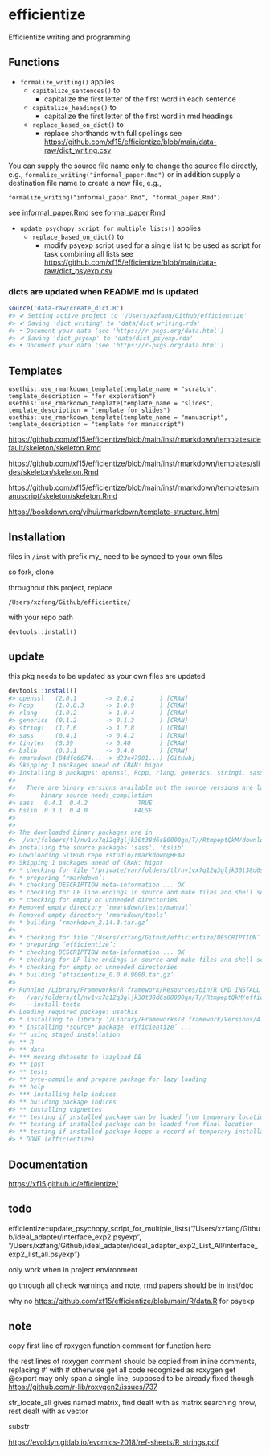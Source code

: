 
<!-- README.md is generated from README.Rmd. Please edit that file -->

# efficientize

Efficientize writing and programming

## Functions

-   `formalize_writing()` applies
    -   `capitalize_sentences()` to
        -   capitalize the first letter of the first word in each
            sentence
    -   `capitalize_headings()` to
        -   capitalize the first letter of the first word in rmd
            headings
    -   `replace_based_on_dict()` to
        -   replace shorthands with full spellings see
            <https://github.com/xf15/efficientize/blob/main/data-raw/dict_writing.csv>

You can supply the source file name only to change the source file
directly, e.g., `formalize_writing("informal_paper.Rmd")` or in addition
supply a destination file name to create a new file, e.g.,

    formalize_writing("informal_paper.Rmd", "formal_paper.Rmd")

see
[informal\_paper.Rmd](https://github.com/xf15/efficientize/tree/main/vignettes/informal_paper.Rmd)
see
[formal\_paper.Rmd](https://github.com/xf15/efficientize/tree/main/vignettes/formal_paper.Rmd)

-   `update_psychopy_script_for_multiple_lists()` applies
    -   `replace_based_on_dict()` to
        -   modify psyexp script used for a single list to be used as
            script for task combining all lists see
            <https://github.com/xf15/efficientize/blob/main/data-raw/dict_psyexp.csv>

### dicts are updated when README.md is updated

``` r
source('data-raw/create_dict.R')
#> ✔ Setting active project to '/Users/xzfang/Github/efficientize'
#> ✔ Saving 'dict_writing' to 'data/dict_writing.rda'
#> • Document your data (see 'https://r-pkgs.org/data.html')
#> ✔ Saving 'dict_psyexp' to 'data/dict_psyexp.rda'
#> • Document your data (see 'https://r-pkgs.org/data.html')
```

## Templates

    usethis::use_rmarkdown_template(template_name = "scratch", template_description = "for exploration")
    usethis::use_rmarkdown_template(template_name = "slides", template_description = "template for slides")
    usethis::use_rmarkdown_template(template_name = "manuscript", template_description = "template for manuscript")

<https://github.com/xf15/efficientize/blob/main/inst/rmarkdown/templates/default/skeleton/skeleton.Rmd>

<https://github.com/xf15/efficientize/blob/main/inst/rmarkdown/templates/slides/skeleton/skeleton.Rmd>

<https://github.com/xf15/efficientize/blob/main/inst/rmarkdown/templates/manuscript/skeleton/skeleton.Rmd>

<https://bookdown.org/yihui/rmarkdown/template-structure.html>

## Installation

files in `/inst` with prefix my\_ need to be synced to your own files

so fork, clone

throughout this project, replace

    /Users/xzfang/Github/efficientize/

with your repo path

    devtools::install()

## update

this pkg needs to be updated as your own files are updated

``` r
devtools::install()
#> openssl   (2.0.1        -> 2.0.2       ) [CRAN]
#> Rcpp      (1.0.8.3      -> 1.0.9       ) [CRAN]
#> rlang     (1.0.2        -> 1.0.4       ) [CRAN]
#> generics  (0.1.2        -> 0.1.3       ) [CRAN]
#> stringi   (1.7.6        -> 1.7.8       ) [CRAN]
#> sass      (0.4.1        -> 0.4.2       ) [CRAN]
#> tinytex   (0.39         -> 0.40        ) [CRAN]
#> bslib     (0.3.1        -> 0.4.0       ) [CRAN]
#> rmarkdown (84dfc6674... -> d23e47901...) [GitHub]
#> Skipping 1 packages ahead of CRAN: highr
#> Installing 8 packages: openssl, Rcpp, rlang, generics, stringi, sass, tinytex, bslib
#> 
#>   There are binary versions available but the source versions are later:
#>       binary source needs_compilation
#> sass   0.4.1  0.4.2              TRUE
#> bslib  0.3.1  0.4.0             FALSE
#> 
#> 
#> The downloaded binary packages are in
#>  /var/folders/tl/nv1vx7q12q3gljk30t38d6s80000gn/T//RtmpeptQkM/downloaded_packages
#> installing the source packages 'sass', 'bslib'
#> Downloading GitHub repo rstudio/rmarkdown@HEAD
#> Skipping 1 packages ahead of CRAN: highr
#> * checking for file ‘/private/var/folders/tl/nv1vx7q12q3gljk30t38d6s80000gn/T/RtmpeptQkM/remotesf1b78dcb242/rstudio-rmarkdown-d23e479/DESCRIPTION’ ... OK
#> * preparing ‘rmarkdown’:
#> * checking DESCRIPTION meta-information ... OK
#> * checking for LF line-endings in source and make files and shell scripts
#> * checking for empty or unneeded directories
#> Removed empty directory ‘rmarkdown/tests/manual’
#> Removed empty directory ‘rmarkdown/tools’
#> * building ‘rmarkdown_2.14.3.tar.gz’
#> 
#> * checking for file ‘/Users/xzfang/Github/efficientize/DESCRIPTION’ ... OK
#> * preparing ‘efficientize’:
#> * checking DESCRIPTION meta-information ... OK
#> * checking for LF line-endings in source and make files and shell scripts
#> * checking for empty or unneeded directories
#> * building ‘efficientize_0.0.0.9000.tar.gz’
#> 
#> Running /Library/Frameworks/R.framework/Resources/bin/R CMD INSTALL \
#>   /var/folders/tl/nv1vx7q12q3gljk30t38d6s80000gn/T//RtmpeptQkM/efficientize_0.0.0.9000.tar.gz \
#>   --install-tests 
#> Loading required package: usethis
#> * installing to library ‘/Library/Frameworks/R.framework/Versions/4.1/Resources/library’
#> * installing *source* package ‘efficientize’ ...
#> ** using staged installation
#> ** R
#> ** data
#> *** moving datasets to lazyload DB
#> ** inst
#> ** tests
#> ** byte-compile and prepare package for lazy loading
#> ** help
#> *** installing help indices
#> ** building package indices
#> ** installing vignettes
#> ** testing if installed package can be loaded from temporary location
#> ** testing if installed package can be loaded from final location
#> ** testing if installed package keeps a record of temporary installation path
#> * DONE (efficientize)
```

## Documentation

<https://xf15.github.io/efficientize/>

## todo

efficientize::update\_psychopy\_script\_for\_multiple\_lists(“/Users/xzfang/Github/ideal\_adapter/interface\_exp2.psyexp”,
“/Users/xzfang/Github/ideal\_adapter/ideal\_adapter\_exp2\_List\_All/interface\_exp2\_list\_all.psyexp”)

only work when in project environment

go through all check warnings and note, rmd papers should be in inst/doc

why no <https://github.com/xf15/efficientize/blob/main/R/data.R> for
psyexp

## note

copy first line of roxygen function comment for function here

the rest lines of roxygen comment should be copied from inline comments,
replacing \#’ with \# otherwise get all code recognized as roxygen get
@export may only span a single line, supposed to be already fixed though
<https://github.com/r-lib/roxygen2/issues/737>

str\_locate\_all gives named matrix, find dealt with as matrix searching
nrow, rest dealt with as vector

substr

<https://evoldyn.gitlab.io/evomics-2018/ref-sheets/R_strings.pdf>
